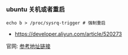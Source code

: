 ### **ubuntu 关机或者重启**

```shell
echo b > /proc/sysrq-trigger # 强制重启
```
- https://developer.aliyun.com/article/520273

官网: [参考地址链接](https://www.kernel.org/doc/html/v4.10/admin-guide/sysrq.html?from_wecom=1)

